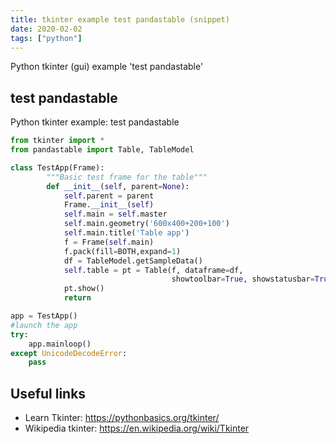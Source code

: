 ```yaml
---
title: tkinter example test pandastable (snippet)
date: 2020-02-02
tags: ["python"]
---
```

Python tkinter (gui) example 'test pandastable'


## test pandastable

Python tkinter example: test pandastable

```python
from tkinter import *
from pandastable import Table, TableModel

class TestApp(Frame):
        """Basic test frame for the table"""
        def __init__(self, parent=None):
            self.parent = parent
            Frame.__init__(self)
            self.main = self.master
            self.main.geometry('600x400+200+100')
            self.main.title('Table app')
            f = Frame(self.main)
            f.pack(fill=BOTH,expand=1)
            df = TableModel.getSampleData()
            self.table = pt = Table(f, dataframe=df,
                                    showtoolbar=True, showstatusbar=True)
            pt.show()
            return

app = TestApp()
#launch the app
try:
    app.mainloop()
except UnicodeDecodeError:
    pass


```

## Useful links

- Learn Tkinter: https://pythonbasics.org/tkinter/
- Wikipedia tkinter: https://en.wikipedia.org/wiki/Tkinter
